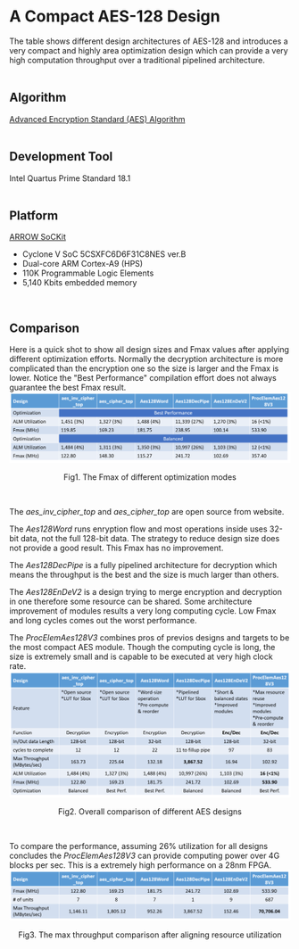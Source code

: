 # A Compact AES-128 Design
The table shows different design architectures of AES-128 and introduces a very compact and highly area optimization design which can provide a very high computation throughput over a traditional pipelined architecture.
<br/>
<br/>

Algorithm
------
[Advanced Encryption Standard (AES) Algorithm](https://nvlpubs.nist.gov/nistpubs/FIPS/NIST.FIPS.197.pdf)
<br/>
<br/>

Development Tool
------
Intel Quartus Prime Standard 18.1
<br/>
<br/>

Platform
------
[ARROW SoCKit](https://www.arrow.com/en/products/sockit/arrow-development-tools)
* Cyclone V SoC 5CSXFC6D6F31C8NES ver.B
* Dual-core ARM Cortex-A9 (HPS)
* 110K Programmable Logic Elements
* 5,140 Kbits embedded memory
<br/>

Comparison
------
Here is a quick shot to show all design sizes and Fmax values after applying different optimization efforts. 
Normally the decryption architecture is more complicated than the encryption one so the size is larger and the Fmax is lower. Notice the "Best Performance" compilation effort does not always guarantee the best Fmax result.
<br/>
![](Fig1.png)
<p align="center">
    Fig1. The Fmax of different optimization modes
</p>
<br/>

The *aes_inv_cipher_top* and *aes_cipher_top* are open source from website. 

The *Aes128Word* runs enryption flow and most operations inside uses 32-bit data, not the full 128-bit data. The strategy to reduce design size does not provide a good result. This Fmax has no improvement.

The *Aes128DecPipe* is a fully pipelined architecture for decryption which means the throughput is the best and the size is much larger than others.

The *Aes128EnDeV2* is a design trying to merge encryption and decryption in one therefore some resource can be shared. Some architecture improvement of modules results a very long computing cycle. Low Fmax and long cycles comes out the worst performance.

The *ProcElemAes128V3* combines pros of previos designs and targets to be the most compact AES module. Though the computing cycle is long, the size is extremely small and is capable to be executed at very high clock rate. 
<br/>
![](Fig2.png)
<p align="center">
    Fig2. Overall comparison of different AES designs
</p>
<br/>

To compare the performance, assuming 26% utilization for all designs concludes the *ProcElemAes128V3* can provide computing power over 4G blocks per sec. This is a extremely high performance on a 28nm FPGA.
<br/>
![](Fig3.png)
<p align="center">
    Fig3. The max throughput comparison after aligning resource utilization
</p>

